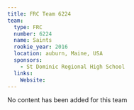 ```yaml
---
title: FRC Team 6224
team:
  type: FRC
  number: 6224
  name: Saints
  rookie_year: 2016
  location: auburn, Maine, USA
  sponsors:
    - St Dominic Regional High School
  links:
    Website: 
---
```

No content has been added for this team